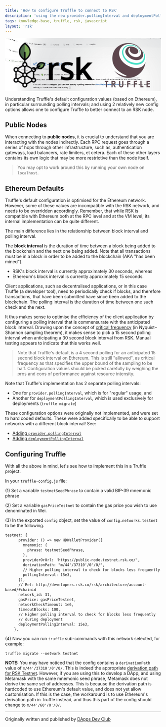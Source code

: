 ```yaml
---
title: 'How to configure Truffle to connect to RSK'
description: 'using the new provider.pollingInterval and deploymentPollingInterval options in truffle-config.js'
tags: knowledge-base, truffle, rsk, javascript
layout: 'rsk'
---
```


![Configure-Truffle-to-RSK](/assets/img/kb/ConfigureTruffleRSK/rsk-truffle-polling-interval.png)

Understanding Truffle's default configuration values (based on Ethereum), in particular surrounding polling intervals; and using 2 relatively new config options allows one to configure Truffle to better connect to an RSK node.

## Public Nodes

When connecting to **public nodes**, it is crucial to understand that you are interacting with the nodes indirectly. Each RPC request goes through a series of hops through other infrastructure, such as, authentication gateways, load balancers, rate limiters, et cetera. Each of these other layers contains its own logic that may be more restrictive than the node itself.

> You may opt to work around this by running your own node on `localhost`.

## Ethereum Defaults

Truffle's default configuration is optimised for the Ethereum network. However, some of these values are incompatible with the RSK network, and needs to be overridden accordingly. Remember, that while RSK is compatible with Ethereum both at the RPC level and at the VM level; its internal implementation can be quite different.

The main difference lies in the relationship between block interval and polling interval.

The **block interval** is the duration of time between a block being added to the blockchain and the next one being added. Note that all transactions must be in a block in order to be added to the blockchain (AKA "has been mined").

- RSK's block interval is currently approximately 30 seconds, whereas
- Ethereum's block interval is currently approximately 15 seconds.

Client applications, such as decentralised applications, or in this case Truffle (a developer tool), need to periodically check if blocks, and therefore transactions, that have been submitted have since been added to the blockchain. The polling interval is the duration of time between one such check and the next.

It thus makes sense to optimise the efficiency of the client application by configuring a polling interval that is commensurate with the anticipated block interval. Drawing upon the concept of [critical frequency](https://en.wikipedia.org/wiki/Nyquist%E2%80%93Shannon_sampling_theorem#Critical_frequency) (in Nyquist–Shannon sampling theorem), it makes sense to pick a 15 second polling interval when anticipating a 30 second block interval from RSK. Manual testing appears to indicate that this works well.

> Note that Truffle's default is a 4 second polling for an anticipated 15 second block interval on Ethereum. This is still "allowed", as critical frequency as that specifies the upper bound of the sampling to be half. Configuration values should be picked carefully by weighing the pros and cons of performance against resource intensity.

Note that Truffle's implementation has 2 separate polling intervals:

- One for `provider.pollingInterval`, which is for "regular" usage, and
- Another for `deploymentPollingInterval`, which is used exclusively for deployments (`truffle migrate`)

These configuration options were originally not implemented, and were set to hard coded defaults. These were added specifically to be able to support networks with a different block interval! See:

- [Adding `provider.pollingInterval`](https://twitter.com/DAppsDev/status/1324929409158012929 "DApps Dev Club's tweet about adding provider.pollingInterval")
- [Adding `deploymentPollingInterval`](https://twitter.com/DAppsDev/status/1328695467081756673 "DApps Dev Club's tweet about adding deploymentPollingInterval")

## Configuring Truffle

With all the above in mind, let's see how to implement this in a Truffle project.

In your `truffle-config.js` file:

(1) Set a variable `testnetSeedPhrase` to contain a valid BIP-39 mnemonic phrase

(2) Set a variable `gasPriceTestnet` to contain the gas price you wish to use denominated in Wei.

(3) In the exported `config` object, set the value of `config.networks.testnet` to be the following.

```truffle
testnet: {
      provider: () => new HDWalletProvider({
        mnemonic: {
          phrase: testnetSeedPhrase,
        },
        providerOrUrl: 'https://public-node.testnet.rsk.co/',
        derivationPath: "m/44'/37310'/0'/0/",
        // Higher polling interval to check for blocks less frequently
        pollingInterval: 15e3,
      }),
      // Ref: http://developers.rsk.co/rsk/architecture/account-based/#chainid
      network_id: 31,
      gasPrice: gasPriceTestnet,
      networkCheckTimeout: 1e6,
      timeoutBlocks: 100,
      // Higher polling interval to check for blocks less frequently
      // during deployment
      deploymentPollingInterval: 15e3,
    },
```

(4) Now you can run `truffle` sub-commands with this network selected, for example:

```truffle
truffle migrate --network testnet
```

**NOTE:** You may have noticed that the config contains a `derivationPath` value of `m/44'/37310'/0'/0/`. This is indeed the appropriate
[derivation path for RSK Testnet](/rsk/architecture/account-based/#derivation-path-info).
However, if you are using this to develop a DApp, and using Metamask with the same mnemonic seed phrase, Metamask does not derive the same set of addresses. This is because the derivation path is hardcoded to use Ethereum's default value, and does not yet allow customisation.
If this is the case, the workaround is to use Ethereum's derivation path in Truffle instead, and thus this part of the config should change to `m/44'/60'/0'/0/`.

----

Originally written and published by [DApps Dev Club](https://dappsdev.org/blog/2021-02-24-how-to-configure-truffle-to-connect-to-rsk/)
